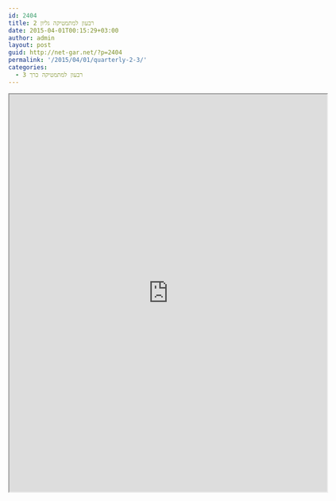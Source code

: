```yaml
---
id: 2404
title: רבעון למתמטיקה גליון 2
date: 2015-04-01T00:15:29+03:00
author: admin
layout: post
guid: http://net-gar.net/?p=2404
permalink: '/2015/04/01/quarterly-2-3/'
categories:
  - רבעון למתמטיקה כרך 3
---
```

<p><iframe src="https://docs.google.com/file/d/0B-_8w6IKpNuUNi1FZ1ZpS0RVM2M/preview" width="640" height="800"></iframe></p>